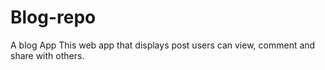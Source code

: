 # Blog-repo
A blog App
This web app that displays post users can view, comment and share with others.
